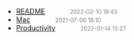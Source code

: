   - [README]()<span style="padding-left:2em;color:orange"></span><span style="color:gray;font-size:.8em;padding-left:2em">2022-02-10 18:43</span>
  - [Mac](mac)<span style="padding-left:2em;color:orange"></span><span style="color:gray;font-size:.8em;padding-left:2em">2021-07-06 18:10</span>
  - [Productivity](productivity)<span style="padding-left:2em;color:orange"></span><span style="color:gray;font-size:.8em;padding-left:2em">2022-01-14 15:27</span>
